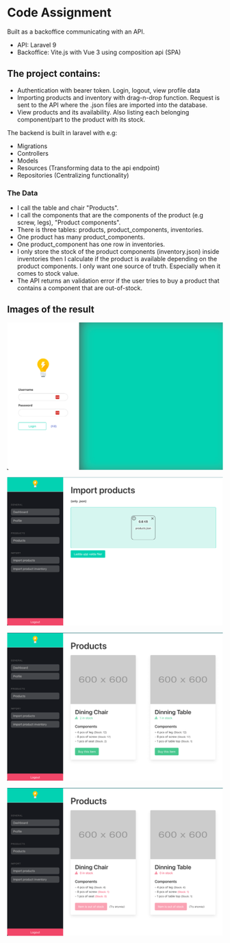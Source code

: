 
# Code Assignment

Built as a backoffice communicating with an API.

- API: Laravel 9
- Backoffice: Vite.js with Vue 3 using composition api (SPA)


## The project contains:


- Authentication with bearer token. Login, logout, view profile data
- Importing products and inventory with drag-n-drop function. Request is sent to the API where the .json files are imported into the database.
- View products and its availability. Also listing each belonging component/part to the product with its stock.



The backend is built in laravel with e.g:
- Migrations
- Controllers
- Models
- Resources (Transforming data to the api endpoint)
- Repositories (Centralizing functionality)

### The Data
- I call the table and chair "Products".
- I call the components that are the components of the product (e.g screw, legs), "Product components".
- There is three tables: products, product_components, inventories.
- One product has many product_components.
- One product_component has one row in inventories.
- I only store the stock of the product components (inventory.json) inside inventories then I calculate if the product is available depending on the product components. I only want one source of truth. Especially when it comes to stock value.
- The API returns an validation error if the user tries to buy a product that contains a component that are out-of-stock.

## Images of the result


![Login](readme-images/login.png)

![Upload](readme-images/upload.png)

![Products](readme-images/products.png)

![Products out-of-stock](readme-images/products-outofstock.png)
